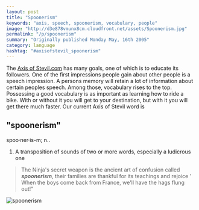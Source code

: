 ```yaml
---
layout: post
title: "Spoonerism"
keywords: "axis, speech, spoonerism, vocabulary, people"
image: "http://d3e878vmunx8cm.cloudfront.net/assets/Spoonerism.jpg"
permalink: "/p/spoonerism"
summary: "Originally published Monday May, 16th 2005"
category: language
hashtag: "#axisofstevil_spoonerism"
---
```


[id_1]: http://d3e878vmunx8cm.cloudfront.net/assets/Spoonerism.jpg "spoonerism"
The [Axis of Stevil.com](/ "Axis of Stevil.com") has many goals, one of which is to educate its followers. One of the first impressions people gain about other people is a speech impression. A persons memory will retain a lot of information about certain peoples speech. Among those, vocabulary rises to the top. Possessing a good vocabulary is as important as learning how to ride a bike. With or without it you will get to your destination, but with it you will get there much faster. Our current Axis of Stevil word is

## "spoonerism" ##

spoo·ner·is-m; n..

1. A transposition of sounds of two or more words, especially a ludicrous one
 
> The Ninja's secret weapon is the ancient art of confusion called ***spoonerism***, their families are thankful for its teachings and rejoice ' When the boys come back from France, we'll have the hags flung out!"

![spoonerism][id_1]

